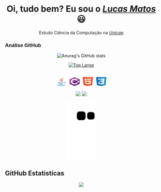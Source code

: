 <div>
  <h1 align="center">Oi, tudo bem? Eu sou o <a href="https://www.linkedin.com/in/lucas-matos-b02754115/"><i>Lucas Matos</i></a> 😃️</h1>
  <p align="center">Estudo Ciência da Computação na <a href="https://www1.unicap.br/"><i>Unicap</i></a> 
</div>


### Análise GitHub
<div align="center">

 ![Anurag's GitHub stats](https://github-readme-stats.vercel.app/api?username=LucasMatos86&show_icons=true&theme=radical)
  
  [![Top Langs](https://github-readme-stats.vercel.app/api/top-langs/?username=LucasMatos86&theme=dracula&layout=compact)](https://github.com/LucasMatos86/github-readme-stats)
    
  
</div>

<div align="center" valign="top"><br>
  <img align="center" alt="Java" height="30" width="40" src="https://raw.githubusercontent.com/devicons/devicon/master/icons/java/java-original.svg">
   <img align="center" alt="c#" height="30" width="40" src="https://raw.githubusercontent.com/devicons/devicon/master/icons/csharp/csharp-original.svg">
  <img align="center" alt="HTML" height="30" width="40" src="https://raw.githubusercontent.com/devicons/devicon/master/icons/html5/html5-original.svg">
  <img align="center" alt="CSS" height="30" width="40" src="https://raw.githubusercontent.com/devicons/devicon/master/icons/css3/css3-original.svg">
</div><br>
<div align="center">
 <!-- <a href="https://www.instagram.com/l.ucas.matos/" target="_blank"><img src="https://img.shields.io/badge/-Instagram-%23E4405F?style=for-the-badge&logo=instagram&logoColor=white" target="_blank"></a> -->
  <a href="https://www.linkedin.com/in/lucas-matos-6462742ab" target="_blank"><img src="https://img.shields.io/badge/-LinkedIn-%230077B5?style=for-the-badge&logo=linkedin&logoColor=white" target="_blank"></a> 
  <a href="mailto:lucasmats86@gmail.com"><img src="https://img.shields.io/badge/-Gmail-%23333?style=for-the-badge&logo=gmail&logoColor=white" target="_blank"></a>
</div>


 <div align="center">

  ![Snake animation](https://github.com/LucasMatos86/LucasMatos86/blob/output/github-contribution-grid-snake.svg)

</div>


  ## GitHub Estatistícas

 
<div align="center">
  <img height="300em" src=https://github-profile-summary-cards.vercel.app/api/cards/profile-details?username=LucasMatos86&theme=dracula&hide_border=false&&layout=compact/>
</div>
